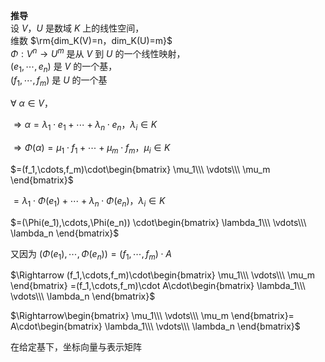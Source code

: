 **推导**    
设 $V，U$ 是数域 $K$ 上的线性空间，    
维数 $\rm{dim_K(V)=n，dim_K(U)=m}$     
 $\Phi:V^n\to U^m$ 是从 $V$ 到 $U$ 的一个线性映射，    
 $(e_1,\cdots,e_n)$ 是 $V$ 的一个基，    
 $(f_1,\cdots,f_m)$ 是 $U$ 的一个基    
    
 $\forall\ \alpha\in V，$     
    
 $\Rightarrow\alpha=\lambda_1\cdot e_1+\cdots    
+\lambda_n\cdot e_n，\lambda_i\in K$     
    
 $\Rightarrow\Phi(\alpha)    
=\mu_1\cdot f_1+\cdots    
+\mu_m\cdot f_m，\mu_i\in K$     
    
 $=(f_1,\cdots,f_m)\cdot\begin{bmatrix}    
\mu_1\\\ \vdots\\\ \mu_m    
\end{bmatrix}$     
    
 $=\lambda_1\cdot\Phi(e_1)+\cdots    
+\lambda_n\cdot\Phi(e_n)，\lambda_i\in K$     
    
 $=(\Phi(e_1),\cdots,\Phi(e_n))    
\cdot\begin{bmatrix}    
\lambda_1\\\ \vdots\\\ \lambda_n    
\end{bmatrix}$     
    
    
又因为 $(\Phi(e_1),\cdots,\Phi(e_n))    
=(f_1,\cdots,f_m)\cdot A$     
    
 $\Rightarrow    
(f_1,\cdots,f_m)\cdot\begin{bmatrix}    
\mu_1\\\ \vdots\\\ \mu_m    
\end{bmatrix}    
=(f_1,\cdots,f_m)\cdot A\cdot\begin{bmatrix}    
\lambda_1\\\ \vdots\\\ \lambda_n    
\end{bmatrix}$     
    
 $\Rightarrow\begin{bmatrix}    
\mu_1\\\ \vdots\\\ \mu_m    
\end{bmatrix}=    
A\cdot\begin{bmatrix}    
\lambda_1\\\ \vdots\\\ \lambda_n    
\end{bmatrix}$     
    
在给定基下，坐标向量与表示矩阵    
